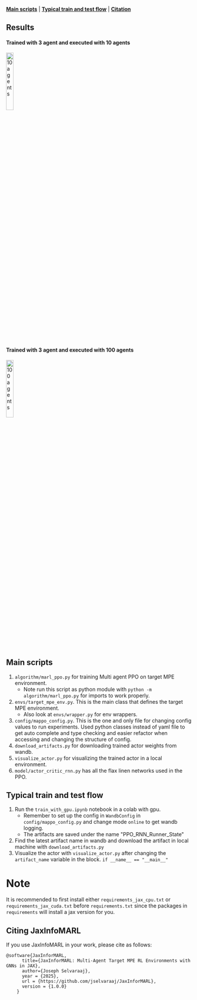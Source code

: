 [**Main scripts**](#main_scripts) | [**Typical train and test flow**](#train_test_flow) |  [**Citation**](#citation)

<h2> Results </h2>

<h4>Trained with 3 agent and executed with 10 agents</h4>
<img src="https://github.com/jselvaraaj/JaxInforMARL/blob/main/100_agents.gif?raw=true" alt="10 agents" width="20%">

<h4>Trained with 3 agent and executed with 100 agents</h4>
<img src="https://github.com/jselvaraaj/JaxInforMARL/blob/main/10_agents.gif?raw=true" alt="100 agents" width="20%">

<h2 name="main_scripts" id="main_scripts">Main scripts </h2>

1. `algorithm/marl_ppo.py` for training Multi agent PPO on target MPE environment.
    - Note run this script as python module with `python -m algorithm/marl_ppo.py` for imports to work properly.
2. `envs/target_mpe_env.py`. This is the main class that defines the target MPE environment.
    - Also look at `envs/wrapper.py` for env wrappers.
3. `config/mappo_config.py`. This is the one and only file for changing config values to run experiments.
   Used python classes instead of yaml file to get auto complete and type checking and easier refactor when accessing
   and changing the structure of config.
4. `download_artifacts.py` for downloading trained actor weights from wandb.
5. `visualize_actor.py` for visualizing the trained actor in a local environment.
6. `model/actor_critic_rnn.py` has all the flax linen networks used in the PPO.

<h2 name="train_test_flow" id="train_test_flow">Typical train and test flow</h2>

1. Run the `train_with_gpu.ipynb` notebook in a colab with gpu.
    - Remember to set up the config in `WandbConfig` in `config/mappo_config.py` and change mode `online` to get wandb
      logging.
    - The artifacts are saved under the name "PPO_RNN_Runner_State"
2. Find the latest artifact name in wandb and download the artifact in local machine with `download_artifacts.py`
3. Visualize the actor with `visualize_actor.py` after changing the `artifact_name` variable in the block.
   `if __name__ == "__main__"`

# Note

It is recommended to first install either `requirements_jax_cpu.txt` or `requirements_jax_cuda.txt` before
`requirements.txt` since the packages in `requirements` will install a jax version for you.

<h2 name="citation" id="citation">Citing JaxInfoMARL</h2>

If you use JaxInfoMARL in your work, please cite as follows:

```
@software{JaxInforMARL,
      title={JaxInforMARL: Multi-Agent Target MPE RL Environments with GNNs in JAX},
      author={Joseph Selvaraaj},
      year = {2025},
      url = {https://github.com/jselvaraaj/JaxInforMARL},
      version = {1.0.0}
    }
```